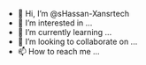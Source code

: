 - 👋 Hi, I’m @sHassan-Xansrtech
- 👀 I’m interested in ...
- 🌱 I’m currently learning ...
- 💞️ I’m looking to collaborate on ...
- 📫 How to reach me ...

<!---
sHassan-Xansrtech/sHassan-Xansrtech is a ✨ special ✨ repository because its `README.md` (this file) appears on your GitHub profile.
You can click the Preview link to take a look at your changes.
--->
